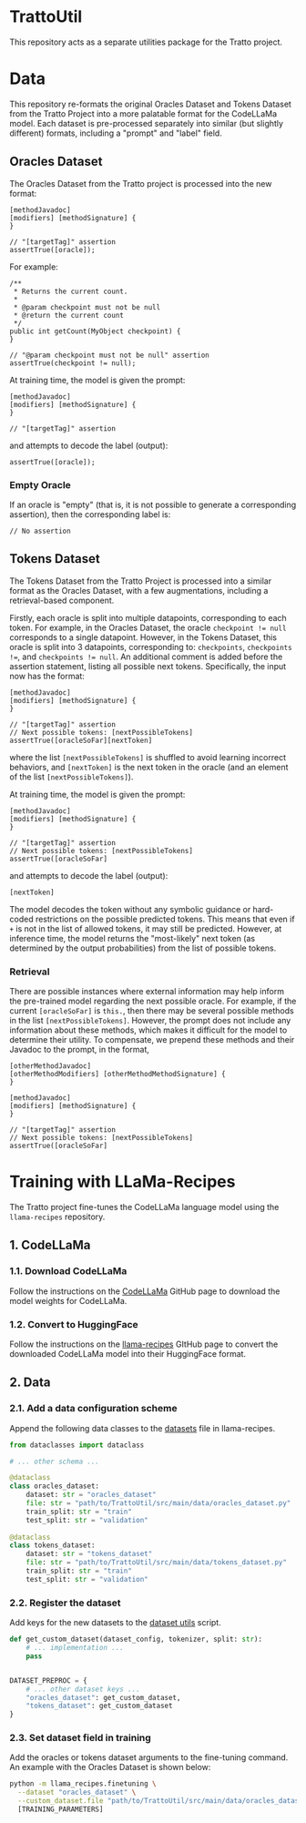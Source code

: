 # TrattoUtil

This repository acts as a separate utilities package for the Tratto project. 

# Data

This repository re-formats the original Oracles Dataset and Tokens Dataset from the Tratto Project into a more palatable format for the CodeLLaMa model. Each dataset is pre-processed separately into similar (but slightly different) formats, including a "prompt" and "label" field.

## Oracles Dataset

The Oracles Dataset from the Tratto project is processed into the new format:

```
[methodJavadoc]
[modifiers] [methodSignature] {
}

// "[targetTag]" assertion
assertTrue([oracle]);
```

For example:

```
/**
 * Returns the current count.
 *
 * @param checkpoint must not be null
 * @return the current count
 */
public int getCount(MyObject checkpoint) {
}

// "@param checkpoint must not be null" assertion
assertTrue(checkpoint != null);
```

At training time, the model is given the prompt:

```
[methodJavadoc]
[modifiers] [methodSignature] {
}

// "[targetTag]" assertion

```

and attempts to decode the label (output):

```
assertTrue([oracle]);
```

### Empty Oracle

If an oracle is "empty" (that is, it is not possible to generate a corresponding assertion), then the corresponding label is:

```
// No assertion 
```

## Tokens Dataset

The Tokens Dataset from the Tratto Project is processed into a similar format as the Oracles Dataset, with a few augmentations, including a retrieval-based component. 

Firstly, each oracle is split into multiple datapoints, corresponding to each token. For example, in the Oracles Dataset, the oracle `checkpoint != null` corresponds to a single datapoint. However, in the Tokens Dataset, this oracle is split into 3 datapoints, corresponding to: `checkpoints`, `checkpoints !=`, and `checkpoints != null`. An additional comment is added before the assertion statement, listing all possible next tokens. Specifically, the input now has the format:

```
[methodJavadoc]
[modifiers] [methodSignature] {
}

// "[targetTag]" assertion
// Next possible tokens: [nextPossibleTokens]
assertTrue([oracleSoFar][nextToken]
```

where the list `[nextPossibleTokens]` is shuffled to avoid learning incorrect behaviors, and `[nextToken]` is the next token in the oracle (and an element of the list `[nextPossibleTokens]`).

At training time, the model is given the prompt:
```
[methodJavadoc]
[modifiers] [methodSignature] {
}

// "[targetTag]" assertion
// Next possible tokens: [nextPossibleTokens]
assertTrue([oracleSoFar]
```

and attempts to decode the label (output):
```
[nextToken]
```

The model decodes the token without any symbolic guidance or hard-coded restrictions on the possible predicted tokens. This means that even if `+` is not in the list of allowed tokens, it may still be predicted. However, at inference time, the model returns the "most-likely" next token (as determined by the output probabilities) from the list of possible tokens. 

### Retrieval

There are possible instances where external information may help inform the pre-trained model regarding the next possible oracle. For example, if the current `[oracleSoFar]` is `this.`, then there may be several possible methods in the list `[nextPossibleTokens]`. However, the prompt does not include any information about these methods, which makes it difficult for the model to determine their utility. To compensate, we prepend these methods and their Javadoc to the prompt, in the format,

```
[otherMethodJavadoc]
[otherMethodModifiers] [otherMethodMethodSignature] {
}

[methodJavadoc]
[modifiers] [methodSignature] {
}

// "[targetTag]" assertion
// Next possible tokens: [nextPossibleTokens]
assertTrue([oracleSoFar]
```

# Training with LLaMa-Recipes

The Tratto project fine-tunes the CodeLLaMa language model using the `llama-recipes` repository. 

## 1. CodeLLaMa

### 1.1. Download CodeLLaMa

Follow the instructions on the [CodeLLaMa](https://github.com/facebookresearch/codellama) GitHub page to download the model weights for CodeLLaMa.

### 1.2. Convert to HuggingFace

Follow the instructions on the [llama-recipes](https://github.com/facebookresearch/llama-recipes/tree/main?tab=readme-ov-file#model-conversion-to-hugging-face) GItHub page to convert the downloaded CodeLLaMa model into their HuggingFace format.

[//]: # (### 1.3. &#40;Optional&#41; Fine-tune with example dataset)

[//]: # ()
[//]: # (As a sanity check, run the command )

## 2. Data

### 2.1. Add a data configuration scheme

Append the following data classes to the [datasets](https://github.com/facebookresearch/llama-recipes/blob/main/src/llama_recipes/configs/datasets.py) file in llama-recipes.

```python
from dataclasses import dataclass

# ... other schema ... 

@dataclass
class oracles_dataset:
    dataset: str = "oracles_dataset"
    file: str = "path/to/TrattoUtil/src/main/data/oracles_dataset.py"
    train_split: str = "train"
    test_split: str = "validation"
    
@dataclass
class tokens_dataset:
    dataset: str = "tokens_dataset"
    file: str = "path/to/TrattoUtil/src/main/data/tokens_dataset.py"
    train_split: str = "train"
    test_split: str = "validation"
```

### 2.2. Register the dataset

Add keys for the new datasets to the [dataset utils](https://github.com/facebookresearch/llama-recipes/blob/main/src/llama_recipes/utils/dataset_utils.py) script.

```python
def get_custom_dataset(dataset_config, tokenizer, split: str):
    # ... implementation ...
    pass


DATASET_PREPROC = {
    # ... other dataset keys ...
    "oracles_dataset": get_custom_dataset,
    "tokens_dataset": get_custom_dataset
}
```

### 2.3. Set dataset field in training

Add the oracles or tokens dataset arguments to the fine-tuning command. An example with the Oracles Dataset is shown below:

```bash
python -m llama_recipes.finetuning \
  --dataset "oracles_dataset" \
  --custom_dataset.file "path/to/TrattoUtil/src/main/data/oracles_dataset.py" 
  [TRAINING_PARAMETERS]
```



